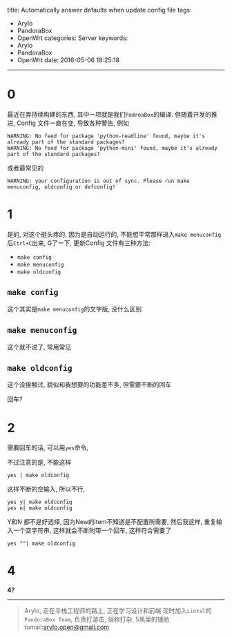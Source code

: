 title: Automatically answer defaults when update config file
tags:
  - Arylo
  - PandoraBox
  - OpenWrt
categories: Server
keywords:
  - Arylo
  - PandoraBox
  - OpenWrt
date: 2016-05-06 18:25:18
---

# 0

最近在弄持续构建的东西, 其中一项就是我们`PadroaBox`的编译. 但随着开发的推进, Config 文件一直在变, 导致各种警告, 例如
```
WARNING: No feed for package 'python-readline' found, maybe it's already part of the standard packages?
WARNING: No feed for package 'python-mini' found, maybe it's already part of the standard packages?
```

或者最常见的
```
WARNING: your configuration is out of sync. Please run make menuconfig, oldconfig or defconfig!
```

# 1

是的, 对这个挺头疼的, 因为是自动运行的, 不能想平常那样进入`make menuconfig`后`Ctrl+C`出来, G了一下, 更新Config 文件有三种方法:

- `make config`
- `make menuconfig`
- `make oldconfig`

## `make config`

这个其实是`make menuconfig`的文字版, 没什么区别

## `make menuconfig`

这个就不说了, 常用常见

## `make oldconfig`

这个没接触过, 貌似和我想要的功能差不多, 但需要不断的回车

回车?

# 2

需要回车的话, 可以用`yes`命令, 

不过注意的是, 不能这样
```
yes | make oldconfig
```

这样不断的空输入, 所以不行, 
```
yes y| make oldconfig
yes n| make oldconfig
```

Y和N 都不是好选择, 因为New的item不知道是不配置所需要, 然后我这样, 重复输入一个空字符串, 这样就会不断附带一个回车, 这样符合需要了
```
yes ""| make oldconfig
```

# 4

**4?**

---
> Arylo, 走在半栈工程师的路上, 正在学习设计和前端
> 现时加入`Lintel`的`PandoraBox Team`, 负责打游击, 俗称打杂, 5黑里的辅助
> tomail:arylo.open@gmail.com
